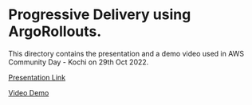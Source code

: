 
# Progressive Delivery using ArgoRollouts.

This directory contains the presentation and a demo video used in AWS Community Day - Kochi on 29th Oct 2022.

[Presentation Link](https://docs.google.com/presentation/d/1xwArSKPoorV99bzlF0f-l_--Kr-lgSVDxV_6juoTtYY/edit?usp=sharing)

[Video Demo](https://drive.google.com/file/d/1jgaP5EAGeycQayknI7vwR2-abjaEfntI/view?usp=share_link)
